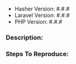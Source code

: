 - Hasher Version: #.#.#
- Laravel Version: #.#.#
- PHP Version: #.#.#

### Description:

### Steps To Reproduce:
